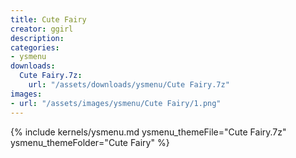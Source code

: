 ```yaml
---
title: Cute Fairy
creator: ggirl
description: 
categories:
- ysmenu
downloads:
  Cute Fairy.7z:
    url: "/assets/downloads/ysmenu/Cute Fairy.7z"
images:
- url: "/assets/images/ysmenu/Cute Fairy/1.png"
---
```


{% include kernels/ysmenu.md ysmenu_themeFile="Cute Fairy.7z" ysmenu_themeFolder="Cute Fairy" %}
